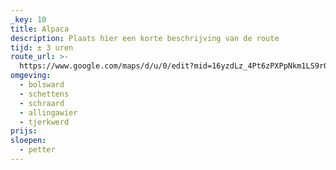 ```yaml
---
_key: 10
title: Alpaca
description: Plaats hier een korte beschrijving van de route
tijd: ± 3 uren
route_url: >-
  https://www.google.com/maps/d/u/0/edit?mid=16yzdLz_4Pt6zPXPpNkm1LS9r0DyXGnx5&amp;z=12
omgeving:
  - bolsward
  - schettens
  - schraard
  - allingawier
  - tjerkwerd
prijs:
sloepen:
  - petter
---
```

